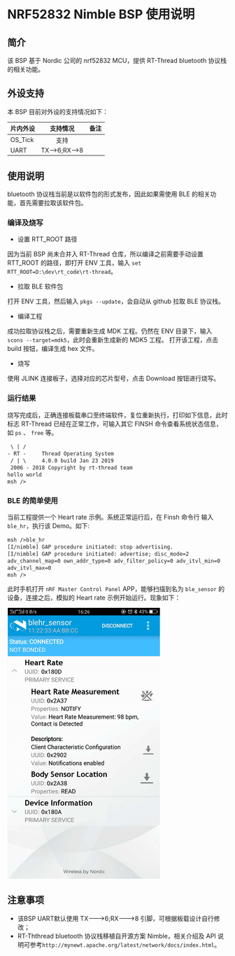 # NRF52832 Nimble BSP 使用说明

## 简介

该 BSP 基于 Nordic 公司的 nrf52832 MCU，提供 RT-Thread bluetooth 协议栈的相关功能。


## 外设支持

本 BSP 目前对外设的支持情况如下：

| **片内外设**      | **支持情况** | **备注**                              |
| :----------------- | :----------: | :------------------------------------- |
| OS_Tick        |     支持      |                                       |
| UART           |     TX-->6;RX-->8     |  |
## 使用说明

bluetooth 协议栈当前是以软件包的形式发布，因此如果需使用 BLE 的相关功能，首先需要拉取该软件包。

### 编译及烧写

- 设置 RTT_ROOT 路径

因为当前 BSP 尚未合并入 RT-Thread 仓库，所以编译之前需要手动设置 RTT_ROOT 的路径，即打开 ENV 工具，输入 ``set RTT_ROOT=D:\dev\rt_code\rt-thread``。

- 拉取 BLE 软件包

打开 ENV 工具，然后输入 ``pkgs --update``，会自动从 github 拉取 BLE 协议栈。

- 编译工程

成功拉取协议栈之后，需要重新生成 MDK 工程。仍然在 ENV 目录下，输入 ``scons --target=mdk5``，此时会重新生成新的 MDK5 工程。
打开该工程，点击 build 按钮，编译生成 hex 文件。

- 烧写

使用 JLINK 连接板子，选择对应的芯片型号，点击 Download 按钮进行烧写。

### 运行结果

烧写完成后，正确连接板载串口至终端软件，复位重新执行，打印如下信息，此时标志 RT-Thread 已经在正常工作，可输入其它 FINSH 命令查看系统状态信息，如 ``ps`` 、 ``free`` 等。

```
 \ | /
- RT -     Thread Operating System
 / | \     4.0.0 build Jan 23 2019
 2006 - 2018 Copyright by rt-thread team
hello world 
msh />
```

### BLE 的简单使用

当前工程提供一个 Heart rate 示例。系统正常运行后，在 Finsh 命令行 输入 `` ble_hr ``，执行该 Demo。如下:

```
msh />ble_hr
[I/nimble] GAP procedure initiated: stop advertising.
[I/nimble] GAP procedure initiated: advertise; disc_mode=2 adv_channel_map=0 own_addr_type=0 adv_filter_policy=0 adv_itvl_min=0 adv_itvl_max=0
msh />
```

此时手机打开 `nRF Master Control Panel` APP，能够扫描到名为 `ble_sensor` 的设备，连接之后，模拟的 Heart rate 示例开始运行。现象如下：

![heart_rate](docs/figures/heart_rate.png)

## 注意事项

- 该BSP UART默认使用 TX--->6;RX--->8 引脚，可根据板载设计自行修改；
- RT-Ththread bluetooth 协议栈移植自开源方案 Nimble，相关介绍及 API 说明可参考``http://mynewt.apache.org/latest/network/docs/index.html``。


